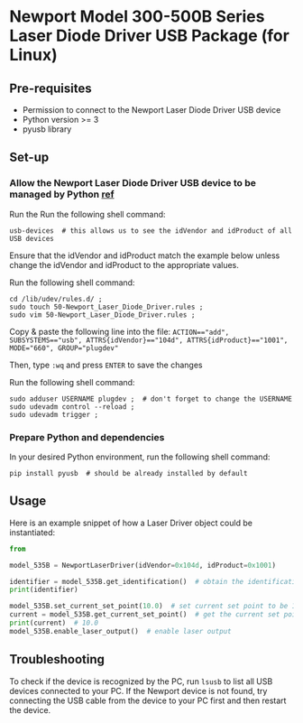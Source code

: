 # Newport Model 300-500B Series Laser Diode Driver USB Package (for Linux)


## Pre-requisites

- Permission to connect to the Newport Laser Diode Driver USB device
- Python version >= 3
- pyusb library


## Set-up

### Allow the Newport Laser Diode Driver USB device to be managed by Python [ref](https://stackoverflow.com/questions/31992058/how-can-i-comunicate-with-this-device-using-pyusb/31994168#31994168)

Run the Run the following shell command:

```shell
usb-devices  # this allows us to see the idVendor and idProduct of all USB devices 
```

Ensure that the idVendor and idProduct match the example below unless change the idVendor and idProduct to the appropriate values.


Run the following shell command:

```shell
cd /lib/udev/rules.d/ ;
sudo touch 50-Newport_Laser_Diode_Driver.rules ;
sudo vim 50-Newport_Laser_Diode_Driver.rules ;
```

Copy & paste the following line into the file: `ACTION=="add", SUBSYSTEMS=="usb", ATTRS{idVendor}=="104d", ATTRS{idProduct}=="1001", MODE="660", GROUP="plugdev"`

Then, type `:wq` and press `ENTER` to save the changes

Run the following shell command:

```shell
sudo adduser USERNAME plugdev ;  # don't forget to change the USERNAME
sudo udevadm control --reload ;
sudo udevadm trigger ;
```

### Prepare Python and dependencies

In your desired Python environment, run the following shell command:

```shell
pip install pyusb  # should be already installed by default
```


## Usage

Here is an example snippet of how a Laser Driver object could be instantiated:

```python
from 

model_535B = NewportLaserDriver(idVendor=0x104d, idProduct=0x1001)

identifier = model_535B.get_identification()  # obtain the identification
print(identifier)

model_535B.set_current_set_point(10.0)  # set current set point to be 10.0 mA
current = model_535B.get_current_set_point()  # get the current set point
print(current)  # 10.0
model_535B.enable_laser_output()  # enable laser output
```

## Troubleshooting

To check if the device is recognized by the PC, run `lsusb` to list all USB devices connected to your PC. If the Newport device 
is not found, try connecting the USB cable from the device to your PC first and then restart the device.
